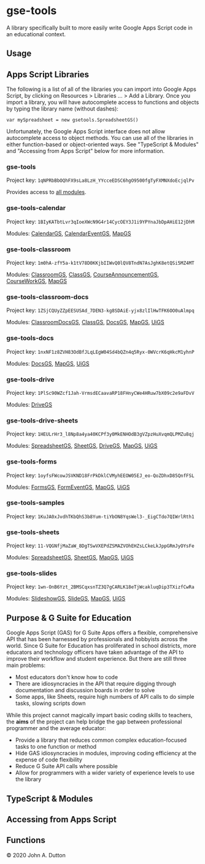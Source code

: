 # gse-tools
A library specifically built to more easily write Google Apps Script code in an educational context.

## Usage

    

## Apps Script Libraries
The following is a list of all of the libraries you can import into Google Apps Script, by clicking on Resources > Libraries ... > Add a Library. Once you import a library, you will have autocomplete access to functions and objects by typing the library name (without dashes): 

    var mySpreadsheet = new gsetools.SpreadsheetGS()
    
Unfortunately, the Google Apps Script interface does not allow autocomplete access to object methods. You can use all of the libraries in either function-based or object-oriented ways. See "TypeScript & Modules" and "Accessing from Apps Script" below for more information.

### gse-tools
Project key: `1qNPRbBbOQhFX9sLa8LzH_YYcceEDSC6hgO9500fgTyFXMNXdoEcjqlPv`

Provides access to [all modules](https://teachduttonteach.github.io/gse-tools/globals.html).

### gse-tools-calendar
Project key: `1BIyKATbtLvr3qIoeXWcN9G4r14CycOEY3J1i9YPYnaJbDpAHiE12jDhM`

Modules: [CalendarGS](https://teachduttonteach.github.io/gse-tools/classes/calendargs.html), [CalendarEventGS](https://teachduttonteach.github.io/gse-tools/classes/calendareventgs.html), [MapGS](https://teachduttonteach.github.io/gse-tools/classes/mapgs.html)

### gse-tools-classroom
Project key: `1m0hA-zfY5a-k1tV78D0KKjbIIWvQ0lQV8TndN7AsJghK8etQSi5MZ4MT`

Modules: [ClassroomGS](https://teachduttonteach.github.io/gse-tools/classes/classroomgs.html), [ClassGS](https://teachduttonteach.github.io/gse-tools/classes/classgs.html), [CourseAnnouncementGS](https://teachduttonteach.github.io/gse-tools/classes/courseannouncementgs.html), [CourseWorkGS](https://teachduttonteach.github.io/gse-tools/classes/courseworkgs.html), [MapGS](https://teachduttonteach.github.io/gse-tools/classes/mapgs.html)

### gse-tools-classroom-docs
Project key: `1ZSjCQUyZZpEESUSAd_7DEN3-kg8SDAiE-yjx8zlIlHwTFK6OO0uAlmpq`

Modules: [ClassroomDocsGS](https://teachduttonteach.github.io/gse-tools/classes/classroomdocsgs.html), [ClassGS](https://teachduttonteach.github.io/gse-tools/classes/classgs.html), [DocsGS](https://teachduttonteach.github.io/gse-tools/classes/docsgs.html), [MapGS](https://teachduttonteach.github.io/gse-tools/classes/mapgs.html), [UiGS](https://teachduttonteach.github.io/gse-tools/classes/uigs.html)

### gse-tools-docs
Project key: `1nxNF1z8ZVH83OdBfJLqLEgW04Sd4bQZn4q5Ryx-0WVcrK6qHkcM1yhnP`

Modules: [DocsGS](https://teachduttonteach.github.io/gse-tools/classes/docsgs.html), [MapGS](https://teachduttonteach.github.io/gse-tools/classes/mapgs.html), [UiGS](https://teachduttonteach.github.io/gse-tools/classes/uigs.html)

### gse-tools-drive
Project key: `1PlSc90WZcf1Jah-VrmsdECaavaRP18FHnyCWe4HRuw7bX09c2e9aFDvV`

Modules: [DriveGS](https://teachduttonteach.github.io/gse-tools/classes/drivegs.html)

### gse-tools-drive-sheets
Project key: `1HEULrHr3_l8Np8a4ya40KCPf3y0MkENHOdB3gVZpzHuXvqmQLPMZu8qj`

Modules: [SpreadsheetGS](https://teachduttonteach.github.io/gse-tools/classes/spreadsheetgs.html), [SheetGS](https://teachduttonteach.github.io/gse-tools/classes/sheetgs.html), [DriveGS](https://teachduttonteach.github.io/gse-tools/classes/drivegs.html), [MapGS](https://teachduttonteach.github.io/gse-tools/classes/mapgs.html), [UiGS](https://teachduttonteach.github.io/gse-tools/classes/uigs.html)

### gse-tools-forms
Project key: `1oyfsFWcowJSVKND18FrPkDklCVMyhEEOW05EJ_eo-QoZDhxD85QnfFSL`

Modules: [FormsGS](https://teachduttonteach.github.io/gse-tools/classes/formsgs.html), [FormEventGS](https://teachduttonteach.github.io/gse-tools/classes/formeventgs.html), [MapGS](https://teachduttonteach.github.io/gse-tools/classes/mapgs.html), [UiGS](https://teachduttonteach.github.io/gse-tools/classes/uigs.html)

### gse-tools-samples
Project key: `1KuJA0xJvdhTKbQhS3b8Yum-tiYbON8YqsWel3-_EigCTdo7QIWrlRth1`

### gse-tools-sheets
Project key: `11-VQGNfjMaZaW_8DgTSwVXEPdZSMAZVOhEHZsLCkeLkJppGRmJyOYsFe`

Modules: [SpreadsheetGS](https://teachduttonteach.github.io/gse-tools/classes/spreadsheetgs.html), [SheetGS](https://teachduttonteach.github.io/gse-tools/classes/sheetgs.html), [MapGS](https://teachduttonteach.github.io/gse-tools/classes/mapgs.html), [UiGS](https://teachduttonteach.github.io/gse-tools/classes/uigs.html)

### gse-tools-slides
Project key: `1wn-OnB6Yzt_2BMSCqxsnTZ3Q7gCARLK18eTjWcakluqDip3TXizfCwRa`

Modules: [SlideshowGS](https://teachduttonteach.github.io/gse-tools/classes/slideshowgs.html), [SlideGS](https://teachduttonteach.github.io/gse-tools/classes/slidegs.html), [MapGS](https://teachduttonteach.github.io/gse-tools/classes/mapgs.html), [UiGS](https://teachduttonteach.github.io/gse-tools/classes/uigs.html)

## Purpose & G Suite for Education

Google Apps Script (GAS) for G Suite Apps offers a flexible, comprehensive API that has been harnessed by professionals and hobbyists across the world. Since G Suite for Education has proliferated in school districts, more educators and technology officers have taken advantage of the API to improve their workflow and student experience. But there are still three main problems:

* Most educators don't know how to code
* There are idiosyncracies in the API that require digging through documentation and discussion boards in order to solve
* Some apps, like Sheets, require high numbers of API calls to do simple tasks, slowing scripts down

While this project cannot magically impart basic coding skills to teachers, the **aims** of the project can help bridge the gap between professional programmer and the average educator:

- Provide a library that reduces common complex education-focused tasks to one function or method
- Hide GAS idiosyncracies in modules, improving coding efficiency at the expense of code flexibility
- Reduce G Suite API calls where possible
- Allow for programmers with a wider variety of experience levels to use the library

## TypeScript & Modules



## Accessing from Apps Script

## Functions

<footer>&copy; 2020 John A. Dutton</footer>
